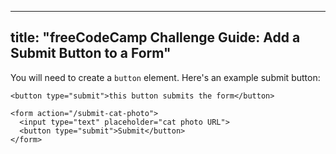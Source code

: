 
---
title: "freeCodeCamp Challenge Guide: Add a Submit Button to a Form"
---

You will need to create a `button` element. Here's an example submit button:

    <button type="submit">this button submits the form</button>

    <form action="/submit-cat-photo">
      <input type="text" placeholder="cat photo URL">
      <button type="submit">Submit</button>
    </form>
